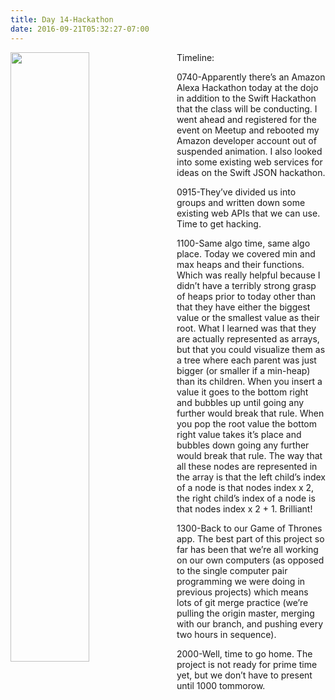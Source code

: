 ```yaml
---
title: Day 14-Hackathon
date: 2016-09-21T05:32:27-07:00
---
```

<img style="float: left; margin:0 1em 1em 0; width: 50%" src="/img/blog/day14.jpg"/>

Timeline:

0740-Apparently there’s an Amazon Alexa Hackathon today at the dojo in addition to the Swift Hackathon that the class will be conducting.  I went ahead and registered for the event on Meetup and rebooted my Amazon developer account out of suspended animation.  I also looked into some existing web services for ideas on the Swift JSON hackathon.

0915-They’ve divided us into groups and written down some existing web APIs that we can use.  Time to get hacking.

1100-Same algo time, same algo place.  Today we covered min and max heaps and their functions.  Which was really helpful because I didn’t have a terribly strong grasp of heaps prior to today other than that they have either the biggest value or the smallest value as their root.  What I learned was that they are actually represented as arrays, but that you could visualize them as a tree where each parent was just bigger (or smaller if a min-heap) than its children.  When you insert a value it goes to the bottom right and bubbles up until going any further would break that rule.  When you pop the root value the bottom right value takes it’s place and bubbles down going any further would break that rule.  The way that all these nodes are represented in the array is that the left child’s index of a node is that nodes index x 2, the right child’s index of a node is that nodes index x 2 + 1.  Brilliant!

1300-Back to our Game of Thrones app.  The best part of this project so far has been that we’re all working on our own computers (as opposed to the single computer pair programming we were doing in previous projects) which means lots of git merge practice (we’re pulling the origin master, merging with our branch, and pushing every two hours in sequence).

2000-Well, time to go home.  The project is not ready for prime time yet, but we don’t have to present until 1000 tommorow.
